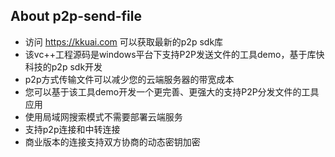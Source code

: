 ## About p2p-send-file
- 访问 https://kkuai.com 可以获取最新的p2p sdk库
- 该vc++工程源码是windows平台下支持P2P发送文件的工具demo，基于库快科技的p2p sdk开发
- p2p方式传输文件可以减少您的云端服务器的带宽成本
- 您可以基于该工具demo开发一个更完善、更强大的支持P2P分发文件的工具应用
- 使用局域网搜索模式不需要部署云端服务
- 支持p2p连接和中转连接
- 商业版本的连接支持双方协商的动态密钥加密
